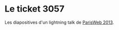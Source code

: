 Le ticket 3057
===============

Les diapositives d'un lightning talk de [ParisWeb 2013](http://www.paris-web.fr/2013/conferences/lightning-talks.php).
